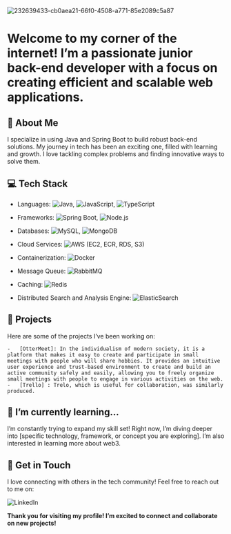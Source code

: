 
![232639433-cb0aea21-66f0-4508-a771-85e2089c5a87](https://github.com/user-attachments/assets/d66528ce-c08c-4c69-8a02-6f894aee664c)


# Welcome to my corner of the internet! I’m a passionate junior back-end developer with a focus on creating efficient and scalable web applications.

## 🚀 About Me

I specialize in using Java and Spring Boot to build robust back-end solutions. My journey in tech has been an exciting one, filled with learning and growth. I love tackling complex problems and finding innovative ways to solve them.

## 💻 Tech Stack

- Languages: 
 ![Java](https://img.shields.io/badge/Java-ED8B00?style=for-the-badge&logo=openjdk&logoColor=white), ![JavaScript](https://img.shields.io/badge/JavaScript-F7DF1E?style=for-the-badge&logo=JavaScript&logoColor=white), ![TypeScript](https://img.shields.io/badge/TypeScript-007ACC?style=for-the-badge&logo=typescript&logoColor=white)

- Frameworks: 
 ![Spring Boot](https://img.shields.io/badge/Spring-6DB33F?style=for-the-badge&logo=spring&logoColor=white), ![Node.js](https://img.shields.io/badge/Node.js-43853D?style=for-the-badge&logo=node.js&logoColor=white)

- Databases: 
 ![MySQL](https://img.shields.io/badge/MySQL-00000F?style=for-the-badge&logo=mysql&logoColor=white), ![MongoDB](https://img.shields.io/badge/MongoDB-4EA94B?style=for-the-badge&logo=mongodb&logoColor=white)

- Cloud Services: 
 ![AWS ](https://img.shields.io/badge/Amazon_AWS-FF9900?style=for-the-badge&logo=amazonaws&logoColor=whit) (EC2, ECR, RDS, S3)

- Containerization:
 ![Docker](https://img.shields.io/badge/docker-%230db7ed.svg?style=for-the-badge&logo=docker&logoColor=white)

- Message Queue: 
 ![RabbitMQ](https://img.shields.io/badge/rabbitmq-%23FF6600.svg?&style=for-the-badge&logo=rabbitmq&logoColor=white)

- Caching: 
 ![Redis](https://img.shields.io/badge/redis-%23DD0031.svg?&style=for-the-badge&logo=redis&logoColor=white)

- Distributed Search and Analysis Engine:
![ElasticSearch](https://img.shields.io/badge/-ElasticSearch-005571?style=for-the-badge&logo=elasticsearch)

## 🌟 Projects

Here are some of the projects I’ve been working on:

	-	[OtterMeet]: In the individualism of modern society, it is a platform that makes it easy to create and participate in small meetings with people who will share hobbies. It provides an intuitive user experience and trust-based environment to create and build an active community safely and easily, allowing you to freely organize small meetings with people to engage in various activities on the web.
 	- 	[Trello] : Trelo, which is useful for collaboration, was similarly produced.

## 🌱 I’m currently learning…

I’m constantly trying to expand my skill set! Right now, I’m diving deeper into [specific technology, framework, or concept you are exploring]. I’m also interested in learning more about web3.

## 💬 Get in Touch

I love connecting with others in the tech community! Feel free to reach out to me on:

![LinkedIn](www.linkedin.com/in/민주-김-721a8233a)
 

**Thank you for visiting my profile! I’m excited to connect and collaborate on new projects!**
